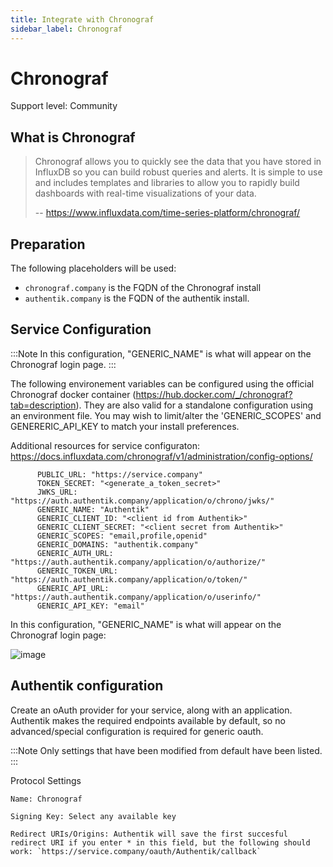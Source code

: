 ```yaml
---
title: Integrate with Chronograf
sidebar_label: Chronograf
---
```


# Chronograf

<span class="badge badge--secondary">Support level: Community</span>

## What is Chronograf

> Chronograf allows you to quickly see the data that you have stored in InfluxDB so you can build robust queries and alerts. It is simple to use and includes templates and libraries to allow you to rapidly build dashboards with real-time visualizations of your data.
>
> -- https://www.influxdata.com/time-series-platform/chronograf/

## Preparation

The following placeholders will be used:

-   `chronograf.company` is the FQDN of the Chronograf install
-   `authentik.company` is the FQDN of the authentik install.

## Service Configuration

:::Note
In this configuration, "GENERIC_NAME" is what will appear on the Chronograf login page.
:::

The following environement variables can be configured using the official Chronograf docker container (https://hub.docker.com/_/chronograf?tab=description). They are also valid for a standalone configuration using an environment file. You may wish to limit/alter the 'GENERIC_SCOPES' and GENERERIC_API_KEY to match your install preferences.

Additional resources for service configuraton:
https://docs.influxdata.com/chronograf/v1/administration/config-options/
```
      PUBLIC_URL: "https://service.company"
      TOKEN_SECRET: "<generate_a_token_secret>"
      JWKS_URL: "https://auth.authentik.company/application/o/chrono/jwks/"
      GENERIC_NAME: "Authentik"
      GENERIC_CLIENT_ID: "<client id from Authentik>"
      GENERIC_CLIENT_SECRET: "<client secret from Authentik>"
      GENERIC_SCOPES: "email,profile,openid"
      GENERIC_DOMAINS: "authentik.company"
      GENERIC_AUTH_URL: "https://auth.authentik.company/application/o/authorize/"
      GENERIC_TOKEN_URL: "https://auth.authentik.company/application/o/token/"
      GENERIC_API_URL: "https://auth.authentik.company/application/o/userinfo/"
      GENERIC_API_KEY: "email"
```
In this configuration, "GENERIC_NAME" is what will appear on the Chronograf login page:

![image](https://github.com/tomlawesome/authentik/assets/76453276/c14a4694-563b-4a94-9cd4-162c4e543bd7)


## Authentik configuration

Create an oAuth provider for your service, along with an application. Authentik makes the required endpoints available by default, so no advanced/special configuration is required for generic oauth.  

:::Note
Only settings that have been modified from default have been listed.
:::

Protocol Settings

    Name: Chronograf

    Signing Key: Select any available key

    Redirect URIs/Origins: Authentik will save the first succesful redirect URI if you enter * in this field, but the following should work: `https://service.company/oauth/Authentik/callback`

